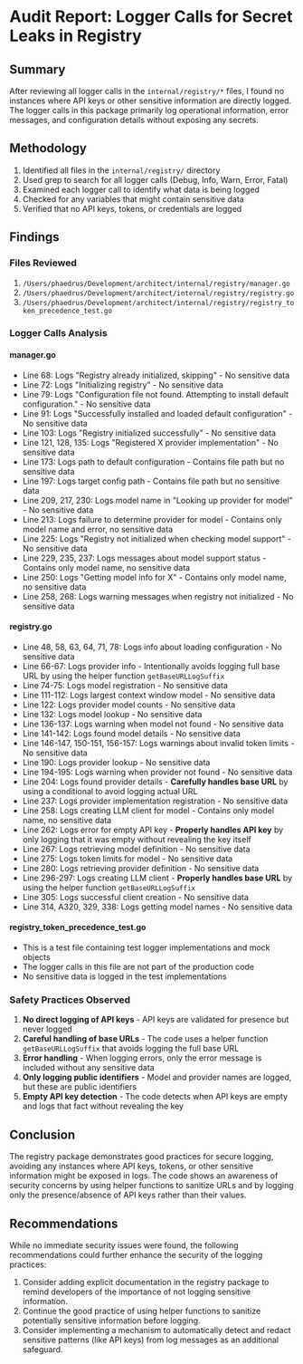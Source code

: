 # Audit Report: Logger Calls for Secret Leaks in Registry

## Summary
After reviewing all logger calls in the `internal/registry/*` files, I found no instances where API keys or other sensitive information are directly logged. The logger calls in this package primarily log operational information, error messages, and configuration details without exposing any secrets.

## Methodology
1. Identified all files in the `internal/registry/` directory
2. Used grep to search for all logger calls (Debug, Info, Warn, Error, Fatal)
3. Examined each logger call to identify what data is being logged
4. Checked for any variables that might contain sensitive data
5. Verified that no API keys, tokens, or credentials are logged

## Findings

### Files Reviewed
1. `/Users/phaedrus/Development/architect/internal/registry/manager.go`
2. `/Users/phaedrus/Development/architect/internal/registry/registry.go`
3. `/Users/phaedrus/Development/architect/internal/registry/registry_token_precedence_test.go`

### Logger Calls Analysis

#### manager.go
- Line 68: Logs "Registry already initialized, skipping" - No sensitive data
- Line 72: Logs "Initializing registry" - No sensitive data
- Line 79: Logs "Configuration file not found. Attempting to install default configuration." - No sensitive data
- Line 91: Logs "Successfully installed and loaded default configuration" - No sensitive data
- Line 103: Logs "Registry initialized successfully" - No sensitive data
- Line 121, 128, 135: Logs "Registered X provider implementation" - No sensitive data
- Line 173: Logs path to default configuration - Contains file path but no sensitive data
- Line 197: Logs target config path - Contains file path but no sensitive data
- Line 209, 217, 230: Logs model name in "Looking up provider for model" - No sensitive data
- Line 213: Logs failure to determine provider for model - Contains only model name and error, no sensitive data
- Line 225: Logs "Registry not initialized when checking model support" - No sensitive data
- Line 229, 235, 237: Logs messages about model support status - Contains only model name, no sensitive data
- Line 250: Logs "Getting model info for X" - Contains only model name, no sensitive data
- Line 258, 268: Logs warning messages when registry not initialized - No sensitive data

#### registry.go
- Line 48, 58, 63, 64, 71, 78: Logs info about loading configuration - No sensitive data
- Line 66-67: Logs provider info - Intentionally avoids logging full base URL by using the helper function `getBaseURLLogSuffix`
- Line 74-75: Logs model registration - No sensitive data
- Line 111-112: Logs largest context window model - No sensitive data
- Line 122: Logs provider model counts - No sensitive data
- Line 132: Logs model lookup - No sensitive data
- Line 136-137: Logs warning when model not found - No sensitive data
- Line 141-142: Logs found model details - No sensitive data
- Line 146-147, 150-151, 156-157: Logs warnings about invalid token limits - No sensitive data
- Line 190: Logs provider lookup - No sensitive data
- Line 194-195: Logs warning when provider not found - No sensitive data
- Line 204: Logs found provider details - **Carefully handles base URL** by using a conditional to avoid logging actual URL
- Line 237: Logs provider implementation registration - No sensitive data
- Line 258: Logs creating LLM client for model - Contains only model name, no sensitive data
- Line 262: Logs error for empty API key - **Properly handles API key** by only logging that it was empty without revealing the key itself
- Line 267: Logs retrieving model definition - No sensitive data
- Line 275: Logs token limits for model - No sensitive data
- Line 280: Logs retrieving provider definition - No sensitive data
- Line 296-297: Logs creating LLM client - **Properly handles base URL** by using the helper function `getBaseURLLogSuffix`
- Line 305: Logs successful client creation - No sensitive data
- Line 314, A320, 329, 338: Logs getting model names - No sensitive data

#### registry_token_precedence_test.go
- This is a test file containing test logger implementations and mock objects
- The logger calls in this file are not part of the production code
- No sensitive data is logged in the test implementations

### Safety Practices Observed
1. **No direct logging of API keys** - API keys are validated for presence but never logged
2. **Careful handling of base URLs** - The code uses a helper function `getBaseURLLogSuffix` that avoids logging the full base URL
3. **Error handling** - When logging errors, only the error message is included without any sensitive data
4. **Only logging public identifiers** - Model and provider names are logged, but these are public identifiers
5. **Empty API key detection** - The code detects when API keys are empty and logs that fact without revealing the key

## Conclusion
The registry package demonstrates good practices for secure logging, avoiding any instances where API keys, tokens, or other sensitive information might be exposed in logs. The code shows an awareness of security concerns by using helper functions to sanitize URLs and by logging only the presence/absence of API keys rather than their values.

## Recommendations
While no immediate security issues were found, the following recommendations could further enhance the security of the logging practices:

1. Consider adding explicit documentation in the registry package to remind developers of the importance of not logging sensitive information.
2. Continue the good practice of using helper functions to sanitize potentially sensitive information before logging.
3. Consider implementing a mechanism to automatically detect and redact sensitive patterns (like API keys) from log messages as an additional safeguard.
